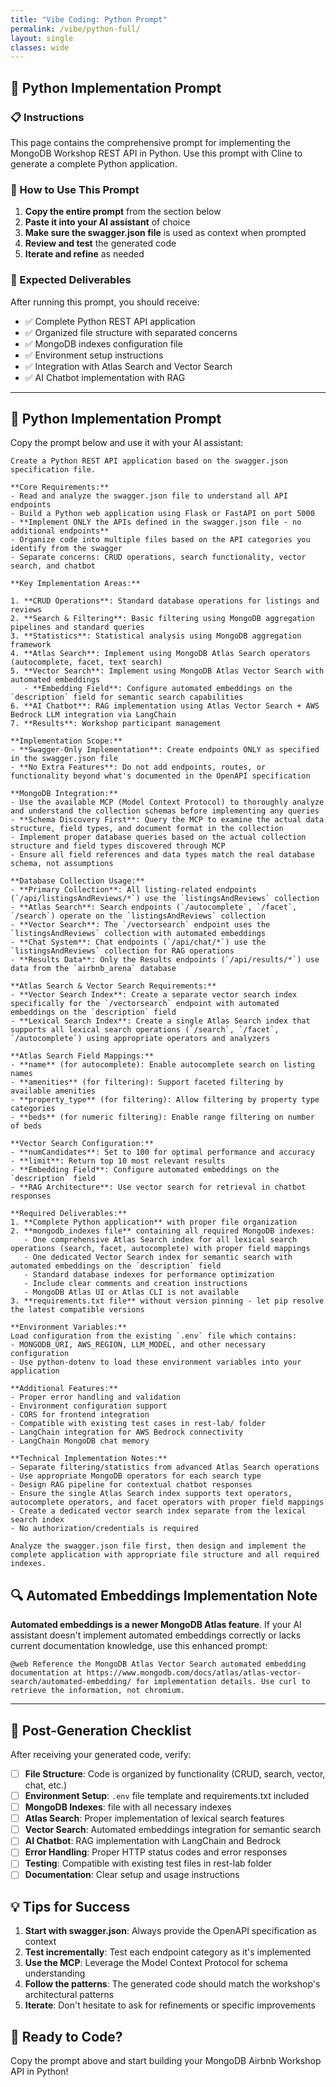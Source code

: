 ```yaml
---
title: "Vibe Coding: Python Prompt"
permalink: /vibe/python-full/
layout: single
classes: wide
---
```


## 🐍 Python Implementation Prompt

### 📋 Instructions

This page contains the comprehensive prompt for implementing the MongoDB Workshop REST API in Python. Use this prompt with Cline to generate a complete Python application.

### 🎯 How to Use This Prompt

1. **Copy the entire prompt** from the section below
2. **Paste it into your AI assistant** of choice
3. **Make sure the swagger.json file** is used as context when prompted
4. **Review and test** the generated code
5. **Iterate and refine** as needed

### 📂 Expected Deliverables

After running this prompt, you should receive:
- ✅ Complete Python REST API application
- ✅ Organized file structure with separated concerns
- ✅ MongoDB indexes configuration file
- ✅ Environment setup instructions
- ✅ Integration with Atlas Search and Vector Search
- ✅ AI Chatbot implementation with RAG

---

## 🤖 Python Implementation Prompt

Copy the prompt below and use it with your AI assistant:

```
Create a Python REST API application based on the swagger.json specification file.

**Core Requirements:**
- Read and analyze the swagger.json file to understand all API endpoints
- Build a Python web application using Flask or FastAPI on port 5000
- **Implement ONLY the APIs defined in the swagger.json file - no additional endpoints**
- Organize code into multiple files based on the API categories you identify from the swagger
- Separate concerns: CRUD operations, search functionality, vector search, and chatbot

**Key Implementation Areas:**

1. **CRUD Operations**: Standard database operations for listings and reviews
2. **Search & Filtering**: Basic filtering using MongoDB aggregation pipelines and standard queries
3. **Statistics**: Statistical analysis using MongoDB aggregation framework
4. **Atlas Search**: Implement using MongoDB Atlas Search operators (autocomplete, facet, text search)
5. **Vector Search**: Implement using MongoDB Atlas Vector Search with automated embeddings
   - **Embedding Field**: Configure automated embeddings on the `description` field for semantic search capabilities
6. **AI Chatbot**: RAG implementation using Atlas Vector Search + AWS Bedrock LLM integration via LangChain
7. **Results**: Workshop participant management

**Implementation Scope:**
- **Swagger-Only Implementation**: Create endpoints ONLY as specified in the swagger.json file
- **No Extra Features**: Do not add endpoints, routes, or functionality beyond what's documented in the OpenAPI specification

**MongoDB Integration:**
- Use the available MCP (Model Context Protocol) to thoroughly analyze and understand the collection schemas before implementing any queries
- **Schema Discovery First**: Query the MCP to examine the actual data structure, field types, and document format in the collection
- Implement proper database queries based on the actual collection structure and field types discovered through MCP
- Ensure all field references and data types match the real database schema, not assumptions

**Database Collection Usage:**
- **Primary Collection**: All listing-related endpoints (`/api/listingsAndReviews/*`) use the `listingsAndReviews` collection
- **Atlas Search**: Search endpoints (`/autocomplete`, `/facet`, `/search`) operate on the `listingsAndReviews` collection
- **Vector Search**: The `/vectorsearch` endpoint uses the `listingsAndReviews` collection with automated embeddings
- **Chat System**: Chat endpoints (`/api/chat/*`) use the `listingsAndReviews` collection for RAG operations
- **Results Data**: Only the Results endpoints (`/api/results/*`) use data from the `airbnb_arena` database

**Atlas Search & Vector Search Requirements:**
- **Vector Search Index**: Create a separate vector search index specifically for the `/vectorsearch` endpoint with automated embeddings on the `description` field
- **Lexical Search Index**: Create a single Atlas Search index that supports all lexical search operations (`/search`, `/facet`, `/autocomplete`) using appropriate operators and analyzers

**Atlas Search Field Mappings:**
- **name** (for autocomplete): Enable autocomplete search on listing names
- **amenities** (for filtering): Support faceted filtering by available amenities  
- **property_type** (for filtering): Allow filtering by property type categories
- **beds** (for numeric filtering): Enable range filtering on number of beds

**Vector Search Configuration:**
- **numCandidates**: Set to 100 for optimal performance and accuracy
- **limit**: Return top 10 most relevant results
- **Embedding Field**: Configure automated embeddings on the `description` field
- **RAG Architecture**: Use vector search for retrieval in chatbot responses

**Required Deliverables:**
1. **Complete Python application** with proper file organization
2. **mongodb_indexes file** containing all required MongoDB indexes:
   - One comprehensive Atlas Search index for all lexical search operations (search, facet, autocomplete) with proper field mappings
   - One dedicated Vector Search index for semantic search with automated embeddings on the `description` field
   - Standard database indexes for performance optimization
   - Include clear comments and creation instructions
   - MongoDB Atlas UI or Atlas CLI is not available
3. **requirements.txt file** without version pinning - let pip resolve the latest compatible versions

**Environment Variables:**
Load configuration from the existing `.env` file which contains:
- MONGODB_URI, AWS_REGION, LLM_MODEL, and other necessary configuration
- Use python-dotenv to load these environment variables into your application

**Additional Features:**
- Proper error handling and validation
- Environment configuration support
- CORS for frontend integration
- Compatible with existing test cases in rest-lab/ folder
- LangChain integration for AWS Bedrock connectivity
- LangChain MongoDB chat memory

**Technical Implementation Notes:**
- Separate filtering/statistics from advanced Atlas Search operations
- Use appropriate MongoDB operators for each search type
- Design RAG pipeline for contextual chatbot responses
- Ensure the single Atlas Search index supports text operators, autocomplete operators, and facet operators with proper field mappings
- Create a dedicated vector search index separate from the lexical search index
- No authorization/credentials is required

Analyze the swagger.json file first, then design and implement the complete application with appropriate file structure and all required indexes.
```


## 🔍 Automated Embeddings Implementation Note

**Automated embeddings is a newer MongoDB Atlas feature**. If your AI assistant doesn't implement automated embeddings correctly or lacks current documentation knowledge, use this enhanced prompt:

```
@web Reference the MongoDB Atlas Vector Search automated embedding documentation at https://www.mongodb.com/docs/atlas/atlas-vector-search/automated-embedding/ for implementation details. Use curl to retrieve the information, not chromium.
```

---

## 🔧 Post-Generation Checklist

After receiving your generated code, verify:

- [ ] **File Structure**: Code is organized by functionality (CRUD, search, vector, chat, etc.)
- [ ] **Environment Setup**: `.env` file template and requirements.txt included
- [ ] **MongoDB Indexes**: file with all necessary indexes
- [ ] **Atlas Search**: Proper implementation of lexical search features
- [ ] **Vector Search**: Automated embeddings integration for semantic search
- [ ] **AI Chatbot**: RAG implementation with LangChain and Bedrock
- [ ] **Error Handling**: Proper HTTP status codes and error responses
- [ ] **Testing**: Compatible with existing test files in rest-lab folder
- [ ] **Documentation**: Clear setup and usage instructions

## 💡 Tips for Success

1. **Start with swagger.json**: Always provide the OpenAPI specification as context
2. **Test incrementally**: Test each endpoint category as it's implemented
3. **Use the MCP**: Leverage the Model Context Protocol for schema understanding
4. **Follow the patterns**: The generated code should match the workshop's architectural patterns
5. **Iterate**: Don't hesitate to ask for refinements or specific improvements

## 🚀 Ready to Code?

Copy the prompt above and start building your MongoDB Airbnb Workshop API in Python!
